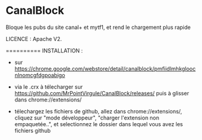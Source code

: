 CanalBlock
==========
Bloque les pubs du site canal+ et mytf1, et rend le chargement plus rapide

LICENCE : Apache V2.

==========
INSTALLATION : 
- sur https://chrome.google.com/webstore/detail/canalblock/pmfiidlmhkgloocnlnomcgfdgpoabigo

- via le .crx à télecharger sur https://github.com/MrPointVirgule/CanalBlock/releases/ puis à glisser dans chrome://extensions/

- télechargez les fichiers de github, allez dans chrome://extensions/, cliquez sur "mode développeur", "charger l'extension non empaquetée..", et selectionnez le dossier dans lequel vous avez les fichiers github
